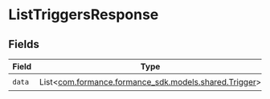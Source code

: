 # ListTriggersResponse


## Fields

| Field                                                                                   | Type                                                                                    | Required                                                                                | Description                                                                             |
| --------------------------------------------------------------------------------------- | --------------------------------------------------------------------------------------- | --------------------------------------------------------------------------------------- | --------------------------------------------------------------------------------------- |
| `data`                                                                                  | List<[com.formance.formance_sdk.models.shared.Trigger](../../models/shared/Trigger.md)> | :heavy_check_mark:                                                                      | N/A                                                                                     |